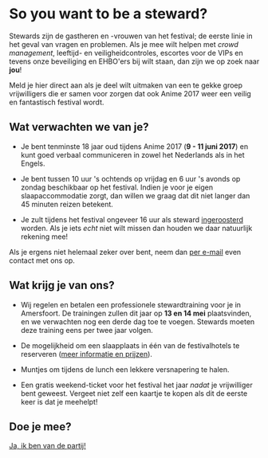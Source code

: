 # So you want to be a steward?

Stewards zijn de gastheren en -vrouwen van het festival; de eerste linie in het geval van vragen en
problemen. Als je mee wilt helpen met _crowd management_, leeftijd- en veiligheidcontroles, escortes
voor de VIPs en tevens onze beveiliging en EHBO'ers bij wilt staan, dan zijn we op zoek naar **jou**!

Meld je hier direct aan als je deel wilt uitmaken van een te gekke groep vrijwilligers die er samen
voor zorgen dat ook Anime 2017 weer een veilig en fantastisch festival wordt.

## Wat verwachten we van je?

  * Je bent tenminste 18 jaar oud tijdens Anime 2017 (**9 - 11 juni 2017**) en kunt goed verbaal
    communiceren in zowel het Nederlands als in het Engels.

  * Je bent tussen 10 uur 's ochtends op vrijdag en 6 uur 's avonds op zondag beschikbaar op het
    festival. Indien je voor je eigen slaapaccommodatie zorgt, dan willen we graag dat dit niet
    langer dan 45 minuten reizen betekent.

  * Je zult tijdens het festival ongeveer 16 uur als steward [ingeroosterd](rooster.html) worden.
    Als je iets _echt_ niet wilt missen dan houden we daar natuurlijk rekening mee!

Als je ergens niet helemaal zeker over bent, neem dan [per e-mail](mailto:security@animecon.nl) even
contact met ons op.

## Wat krijg je van ons?

  * Wij regelen en betalen een professionele stewardtraining voor je in Amersfoort. De trainingen
    zullen dit jaar op **13 en 14 mei** plaatsvinden, en we verwachten nog een derde dag toe te
    voegen. Stewards moeten deze training eens per twee jaar volgen.

  * De mogelijkheid om een slaapplaats in één van de festivalhotels te reserveren ([meer informatie
    en prijzen](hotel.html)).

  * Muntjes om tijdens de lunch een lekkere versnapering te halen.

  * Een gratis weekend-ticket voor het festival het jaar _nadat_ je vrijwilliger bent geweest.
    Vergeet niet zelf een kaartje te kopen als dit de eerste keer is dat je meehelpt!

## Doe je mee?

[Ja, ik ben van de partij!](registratie.html)
